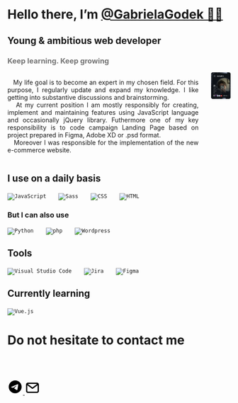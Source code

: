 # Hello there, I’m <a href="#">@GabrielaGodek 🖐🏻</a>

## Young & ambitious web developer
### <span style="opacity: 0.6">Keep learning. Keep growing </span> 
<section>
<div align="justify" style="display: flex;">
<p style="margin-right: 2em">
&nbsp;&nbsp;&nbsp;My life goal is to become an expert in my chosen field. For this purpose, I regularly update and expand my knowledge. I like getting into substantive discussions and brainstorming.<br>
&nbsp;&nbsp;&nbsp;At my current position I am mostly responsibly for creating, implement and maintaining features using JavaScript language and occasionally jQuery library. Futhermore one of my key responsibility is to code campaign Landing Page based on project prepared in Figma, Adobe XD or .psd format. <br>
&nbsp;&nbsp;&nbsp;Moreover I was responsible for the implementation of the new e-commerce website.
</p>

<a href="https://app.daily.dev/g0gab1s" >
    <img src="https://github.com/GabrielaGodek/GabrielaGodek/blob/main/devcard.svg" width="200" alt="g0gab1s's Dev Card"/>
</a>
</div>

</section>
<section>

## I use on a daily basis
<!-- [![Top Langs](https://github-readme-stats.vercel.app/api/top-langs/?username=GabrielaGodek&layout=compact&hide_progress=true)](https://github.com/GabrielaGodek/github-readme-stats) -->
<div align="left">
	<code><img height="35" src="https://user-images.githubusercontent.com/25181517/117447155-6a868a00-af3d-11eb-9cfe-245df15c9f3f.png" alt="JavaScript" title="JavaScript" style="margin-right: 2em;"/></code>
	<code><img height="35" src="https://user-images.githubusercontent.com/25181517/192158956-48192682-23d5-4bfc-9dfb-6511ade346bc.png" alt="Sass" title="Sass" style="margin-right: 2em;"/></code>
	<code><img height="35" src="https://user-images.githubusercontent.com/25181517/183898674-75a4a1b1-f960-4ea9-abcb-637170a00a75.png" alt="CSS" title="CSS" style="margin-right: 2em;"/></code>
    <code><img height="35" src="https://user-images.githubusercontent.com/25181517/192158954-f88b5814-d510-4564-b285-dff7d6400dad.png" alt="HTML" title="HTML" style="margin-right: 2em;"/></code>

</div>  

### But I can also use 

<div align="left">
	<code><img height="35" src="https://user-images.githubusercontent.com/25181517/183423507-c056a6f9-1ba8-4312-a350-19bcbc5a8697.png" alt="Python" title="Python" style="margin-right: 2em;"/></code>
	<code><img height="35" src="https://user-images.githubusercontent.com/25181517/183570228-6a040b9f-3ddf-47a2-a201-743121dac664.png" alt="php" title="php" style="margin-right: 2em;"/></code>
	<code><img height="35" src="https://user-images.githubusercontent.com/25181517/192158957-b1256181-356c-46a3-beb9-487af08a6266.png" alt="Wordpress" title="Wordpress" style="margin-right: 2em;"/></code>

</div>

## Tools
<div align="left">
	<code><img height="35" src="https://user-images.githubusercontent.com/25181517/192108891-d86b6220-e232-423a-bf5f-90903e6887c3.png" alt="Visual Studio Code" title="Visual Studio Code" style="margin-right: 2em;"/></code>
    <code><img height="35" src="https://user-images.githubusercontent.com/25181517/183912952-83784e94-629d-4c34-a961-ae2ae795b662.png" alt="Jira" title="Jira" style="margin-right: 2em;"/></code>
	<code><img height="35" src="https://user-images.githubusercontent.com/25181517/189715289-df3ee512-6eca-463f-a0f4-c10d94a06b2f.png" alt="Figma" title="Figma" /></code>
</div>


## Currently learning
<div align="left">
	<code><img height="35" src="https://user-images.githubusercontent.com/25181517/117448124-a2da9800-af3e-11eb-85d2-bd1b69b65603.png" alt="Vue.js" title="Vue.js" /></code>
</div>


</section>

# Do not hesitate to contact me

<div>
<a href="https://t.me/g0gabis" >
<?xml version="1.0" encoding="utf-8"? >
<svg fill="#000000"width="35" height="35" version="1.1" id="Layer_1" xmlns="http://www.w3.org/2000/svg" xmlns:xlink="http://www.w3.org/1999/xlink" 
	 viewBox="0 0 24 24" xml:space="preserve">

<path d="M12,2C6.5,2,2,6.5,2,12s4.5,10,10,10s10-4.5,10-10S17.5,2,12,2z M16.9,8.1l-1.7,8.2c-0.1,0.6-0.5,0.7-0.9,0.4l-2.6-2
	c-0.6,0.6-1.2,1.1-1.3,1.3c-0.2,0.1-0.3,0.3-0.5,0.3c-0.3,0-0.3-0.2-0.4-0.4l-0.9-3L5.9,12c-0.6-0.2-0.6-0.6,0.1-0.9l10.2-3.9
	C16.6,7.1,17.1,7.3,16.9,8.1z M14.5,9l-5.7,3.6l0.9,3l0.2-2l4.9-4.4C15.1,8.9,14.9,8.9,14.5,9z"/>
<rect width="24" height="24" fill="none"/>
</svg></a>
<a href="mail:godekgabriela39@gmail.com" >
<?xml version="1.0" encoding="utf-8"?>
<svg width="35" height="35" viewBox="0 0 24 24" fill="none" xmlns="http://www.w3.org/2000/svg">
<path fill-rule="evenodd" clip-rule="evenodd" d="M22 12C22 17.5228 17.5228 22 12 22C6.47715 22 2 17.5228 2 12C2 6.47715 6.47715 2 12 2C17.5228 2 22 6.47715 22 12ZM12.3583 9.38244C11.3857 9.787 9.44177 10.6243 6.52657 11.8944C6.05318 12.0827 5.8052 12.2669 5.78263 12.4469C5.74448 12.7513 6.12559 12.8711 6.64455 13.0343C6.71515 13.0565 6.78829 13.0795 6.86327 13.1038C7.37385 13.2698 8.06068 13.464 8.41773 13.4717C8.74161 13.4787 9.1031 13.3452 9.50219 13.0711C12.226 11.2325 13.632 10.3032 13.7202 10.2831C13.7825 10.269 13.8688 10.2512 13.9273 10.3032C13.9858 10.3552 13.98 10.4536 13.9738 10.48C13.9361 10.641 12.4401 12.0318 11.6659 12.7515C11.4246 12.9759 11.2534 13.135 11.2184 13.1714C11.14 13.2528 11.0601 13.3298 10.9833 13.4038C10.509 13.8611 10.1532 14.204 11.003 14.764C11.4114 15.0331 11.7381 15.2556 12.0641 15.4776C12.4201 15.7201 12.7752 15.9619 13.2347 16.2631C13.3517 16.3398 13.4635 16.4195 13.5724 16.4971C13.9867 16.7925 14.3589 17.0579 14.8188 17.0155C15.086 16.991 15.362 16.7397 15.5022 15.9903C15.8335 14.2193 16.4847 10.382 16.6352 8.80081C16.6484 8.66228 16.6318 8.48498 16.6185 8.40715C16.6051 8.32932 16.5773 8.21842 16.4761 8.13633C16.3563 8.03911 16.1714 8.01861 16.0886 8.02C15.7125 8.0267 15.1354 8.22735 12.3583 9.38244Z" fill="#000000"/>
</svg>
</a> 
<a href="https://www.linkedin.com/in/gabrielagodek/" >
<?xml version="1.0"?>
<svg width="35" height="35" viewBox="0 0 24 24" xmlns="http://www.w3.org/2000/svg">
	<title />
	<g id="Complete">
		<g id="mail">
			<g>
				<polyline fill="none" points="4 8.2 12 14.1 20 8.2" stroke="#000000" stroke-linecap="round" stroke-linejoin="round" stroke-width="2" />
				<rect fill="none" height="14" rx="2" ry="2" stroke="#000000" stroke-linecap="round" stroke-linejoin="round" stroke-width="2" width="18" x="3" y="6.5" />
			</g>
		</g>
	</g>
</svg>
</a> 
</div>
